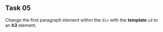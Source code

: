 ## Task 05
 Change the first paragraph element within the `div` with the **template** `id` to an **h3** element. 